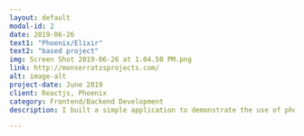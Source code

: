 ```yaml
---
layout: default
modal-id: 2
date: 2019-06-26
text1: "Phoenix/Elixir"
text2: "based project"
img: Screen Shot 2019-06-26 at 1.04.50 PM.png
link: http://monserratzsprojects.com/
alt: image-alt
project-date: June 2019
client: Reactjs, Phoenix
category: Frontend/Backend Development
description: I built a simple application to demonstrate the use of phoenix channels and phoenix presence. I also integrated a redis-like geoserver called Tile38.

---
```

